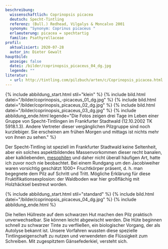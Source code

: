 ```yaml
---
beschreibung:
  wissenschaftlich: Coprinopsis picacea
  deutsch: Specht-Tintling
  referenz: (Bull.) Redhead, Vilgalys & Moncalvo 2001
  synonym: "Synonym: Coprinus picaceus "
  erlaeuterung: picacea = spechtartig
  familie: Psathyrellaceae
profil:
  aktualisiert: 2020-07-28
  autor_in: Dieter Gewalt
hauptbild:
  anzeige: false
  datei: /bilder/coprinopsis_picaceus_04_dg.jpg
  legende: ""
literatur:
  - url: http://tintling.com/pilzbuch/arten/c/Coprinopsis_picacea.html
---
```

{% include abbildung_start.html stil="klein" %}
{% include bild.html datei="/bilder/coprinopsis_-picaceus_01_dg.jpg" %}
{% include bild.html datei="/bilder/coprinopsis_picaceus_02_dg.jpg" %}
{% include bild.html datei="/bilder/coprinopsis_picaceus_03_dg.jpg" %}
{% include abbildung_ende.html legende="Die Fotos zeigen drei Tage im Leben einer Gruppe von Specht-Tintlingen im Frankfurter Stadtwald (12.10.2002 TK 5918.1.3). Andere Vertreter dieser vergänglichen Pilzgruppe sind noch kurzlebiger. Sie erscheinen am frühen Morgen und mittags ist nichts mehr von ihnen zu sehen." %}

Der Specht-Tintling ist speziell im Frankfurter Stadtwald keine Seltenheit, aber ein solches aspektbildendes Massenvorkommen dieser recht banalen, aber kalkliebenden, [mesophilen](mesophil "Glossar") und daher nicht überall häufigen Art, hatte ich zuvor noch nie beobachtet. Bei einem Rundgang um den Jacobiweiher waren vorsichtig geschätzt 1000+ Fruchtkörper präsent, d. h. man begegnete dem Pilz auf Schritt und Tritt. Mögliche Erklärung für diese Fruktifikationsexplosion: der Waldboden war hier großflächig mit Holzhäcksel bestreut worden.

{% include abbildung_start.html stil="standard" %}
{% include bild.html datei="/bilder/coprinopsis_picaceus_04_dg.jpg" %}
{% include abbildung_ende.html %}

Die hellen Hüllreste auf dem schwarzen Hut machen den Pilz praktisch unverwechselbar. Sie können leicht abgewischt werden. Die Hüte beginnen schnell zu schwarzer Tinte zu verfließen, ein biologischer Vorgang, der als Autolyse bekannt ist. Unsere Vorfahren wussten diese spezielle Tintlingseigenschaft zu nutzen und verwendeten die Flüssigkeit zum Schreiben. Mit zugespitztem Gänsefederkiel, versteht sich.
